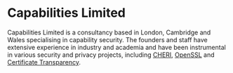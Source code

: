 # Capabilities Limited

Capabilities Limited is a consultancy based in London, Cambridge and Wales specialising in capability security.
The founders and staff have extensive experience in industry and academia and have been instrumental in various security and privacy projects,
including [CHERI](https://www.cl.cam.ac.uk/research/security/ctsrd/cheri/), [OpenSSL](https://www.openssl.org/) and
[Certificate Transparency](https://certificate.transparency.dev/).
